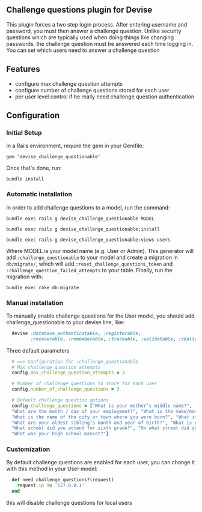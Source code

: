 ## Challenge questions plugin for Devise

This plugin forces a two step login process.  After entering username and password, you must then answer a challenge question.  Unlike security questions which are typically used when doing things like changing passwords, the challenge question must be answered each time logging in.  You can set which users need to answer a challenge question
## Features

* configure max challenge question attempts
* configure number of challenge questions stored for each user
* per user level control if he really need challenge question authentication

## Configuration

### Initial Setup

In a Rails environment, require the gem in your Gemfile:

    gem 'devise_challenge_questionable'

Once that's done, run:

    bundle install


### Automatic installation

In order to add challenge questions to a model, run the command:

    bundle exec rails g devise_challenge_questionable MODEL
    
    bundle exec rails g devise_challenge_questionable:install
    
    bundle exec rails g devise_challenge_questionable:views users

Where MODEL is your model name (e.g. User or Admin). This generator will add `:challenge_questionable` to your model
and create a migration in `db/migrate/`, which will add `:reset_challenge_questions_token` and `:challenge_question_failed_attempts` to your table.
Finally, run the migration with:

    bundle exec rake db:migrate


### Manual installation

To manually enable challenge questions for the User model, you should add challenge_questionable to your devise line, like:

```ruby
  devise :database_authenticatable, :registerable,
         :recoverable, :rememberable, :trackable, :validatable, :challenge_questionable
```

Three default parameters

```ruby
  # ==> Configuration for :challenge_questionable
  # Max challenge question attempts
  config.max_challenge_question_attempts = 3

  # Number of challenge questions to store for each user
  config.number_of_challenge_questions = 3

  # Default challenge question options
  config.challenge_questions = ["What is your mother’s middle name?",
  "What are the month / day of your employment?", "What is the make/model of first car?", 
  "What is the name of the city or town where you were born?", "What is the name of your favorite childhood teacher?", "What is the name of your first pet?", "What is the name of your favorite childhood friend?", 
  "What are your oldest sibling’s month and year of birth?", "What is your oldest sibling’s middle name?", 
  "What school did you attend for sixth grade?", "On what street did you live in third grade?", 
  "What was your high school mascot?"]
```

### Customization

By default challenge questions are enabled for each user, you can change it with this method in your User model:

```ruby
  def need_challenge_questions?(request)
    request.ip != '127.0.0.1'
  end
```

this will disable challenge questions for local users
